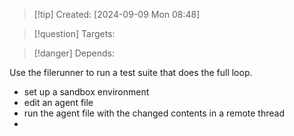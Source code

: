
>[!tip] Created: [2024-09-09 Mon 08:48]

>[!question] Targets: 

>[!danger] Depends: 

Use the filerunner to run a test suite that does the full loop.

- set up a sandbox environment
- edit an agent file
- run the agent file with the changed contents in a remote thread
- 